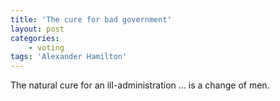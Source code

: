 ```yaml
---
title: 'The cure for bad government'
layout: post
categories:
    - voting
tags: 'Alexander Hamilton'
---
```


The natural cure for an ill-administration … is a change of men.